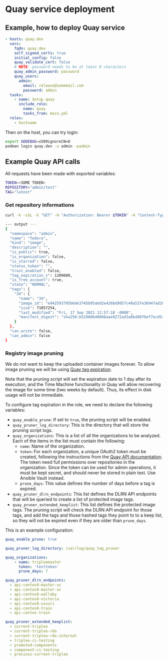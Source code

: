 # Quay service deployment

## Example, how to deploy Quay service

```yaml
- hosts: quay.dev
  vars:
    fqdn: quay.dev
    self_signed_certs: true
    initial_config: false
    quay_validate_cert: false
    # NOTE: password needs to be at least 8 characters
    quay_admin_password: password
    quay_users:
      admin:
        email: release@somemail.com
        password: admin
  tasks:
    - name: Setup quay
      include_role:
        name: quay
        tasks_from: main.yml
  roles:
    - hostname
```

Then on the host, you can try login:

```sh
export GODEBUG=x509ignoreCN=0
podman login quay.dev -u admin -padmin
```

## Example Quay API calls

All requests have been made with exported variables:

```sh
TOKEN=<SOME TOKEN>
REPOSITORY="admin/test"
TAG="latest"
```

### Get repository informations

```sh
curl -k -sSL -X "GET" -H "Authorization: Bearer $TOKEN" -H "Content-Type: application/json" "https://localhost/api/v1/repository/$REPOSITORY" | jq

--- output ---
{
  "namespace": "admin",
  "name": "fedora",
  "kind": "image",
  "description": "",
  "is_public": true,
  "is_organization": false,
  "is_starred": false,
  "status_token": "",
  "trust_enabled": false,
  "tag_expiration_s": 1209600,
  "is_free_account": true,
  "state": "NORMAL",
  "tags": {
    "34": {
      "name": "34",
      "image_id": "e942593795b6de3745b95abd2e426bd9857c48a537e36947ad26e72a346dbea3",
      "size": 71057254,
      "last_modified": "Fri, 17 Sep 2021 12:57:18 -0000",
      "manifest_digest": "sha256:b5290db40008aae9272ad3a6bd8070ef7ecd547c3bef014b894c327960acc582"
    }
  },
  "can_write": false,
  "can_admin": false
}
```

### Registry image pruning

We do not want to keep the uploaded container images forever. To allow
image pruning we will be using [Quay tag expiration](https://docs.projectquay.io/use_quay.html#tag-expiration).

Note that the pruning script will set the expiration date to 1 day after
its execution, and the Time Machine functionality in Quay will allow
recovering the image for some time (two weeks by default). Thus, its effect
in disk usage will not be immediate.

To configure tag expiration in the role, we need to declare the following
variables:

- `quay_enable_prune`: If set to `true`, the pruning script will be enabled.
- `quay_pruner_log_directory`: This is the directory that will store the
  pruning script logs.
- `quay_organizations`: This is a list of all the organizations to be
  analyzed. Each of the items in the list must contain the following:
  - `name`: Name of the organization.
  - `token`: For each organization, a unique OAuth2 token must be created,
    following the instructions from the [Quay API documentation](https://docs.quay.io/api/).
    The token need full permissions over repositories in the organization.
    Since the token can be used for admin operations, it must be kept
    secret, and should never be stored in plain text. Use Ansible Vault
    instead.
  - `prune_days`: This value defines the number of days before a tag
    is expired.
- `quay_pruner_dlrn_endpoints`: This list defines the DLRN API endpoints
  that will be queried to create a list of protected image tags.
- `quay_pruner_extended_keeplist`: This list defines the protected image
  tags. The pruning script will check the DLRN API endpoint for those tags,
  and add the tags and those hashed tags they point to to a keep list, so
  they will not be expired even if they are older than `prune_days`.

This is an example configuration:

```yaml
quay_enable_prune: true

quay_pruner_log_directory: /var/log/quay_tag_pruner

quay_organizations:
    - name: tripleomaster
      token: 'testtoken'
      prune_days: 7

quay_pruner_dlrn_endpoints:
  - api-centos9-master-uc
  - api-centos8-master-uc
  - api-centos8-wallaby
  - api-centos8-victoria
  - api-centos8-ussuri
  - api-centos8-train
  - api-centos-train

quay_pruner_extended_keeplist:
  - current-tripleo
  - current-tripleo-rdo
  - current-tripleo-rdo-internal
  - tripleo-ci-testing
  - promoted-components
  - component-ci-testing
  - previous-current-tripleo
```
